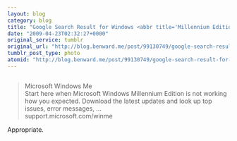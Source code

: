 ```yaml
---
layout: blog
category: blog
title: "Google Search Result for Windows <abbr title='Millennium Edition'>ME</abbr>"
date: "2009-04-23T02:32:27+0000"
original_service: tumblr
original_url: "http://blog.benward.me/post/99130749/google-search-result-for-windows-me-microsoft"
tumblr_post_type: photo
atomid: "http://blog.benward.me/post/99130749/google-search-result-for-windows-me-microsoft"
---
```

<figure class="photo">
  <img src="http://benward.me/res/tumblr/media/99130749/0.jpg" alt="">
</figure>

> Microsoft Windows Me<br>
> Start here when Microsoft Windows Millennium Edition is not working how you expected. Download the latest updates and look up top issues, error messages, …<br>
> support.microsoft.com/winme

Appropriate.

